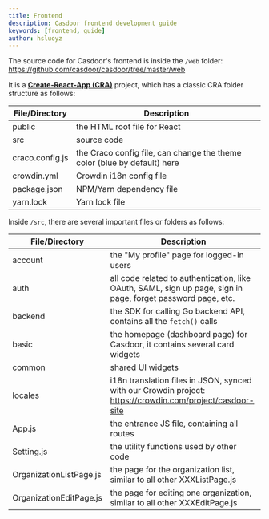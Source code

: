 ```yaml
---
title: Frontend
description: Casdoor frontend development guide
keywords: [frontend, guide]
author: hsluoyz
---
```


The source code for Casdoor's frontend is inside the `/web` folder: https://github.com/casdoor/casdoor/tree/master/web

It is a [**Create-React-App (CRA)**](https://create-react-app.dev/) project, which has a classic CRA folder structure as follows:

| File/Directory  | Description                                                              |
|-----------------|--------------------------------------------------------------------------|
| public          | the HTML root file for React                                             |
| src             | source code                                                              |
| craco.config.js | the Craco config file, can change the theme color (blue by default) here |
| crowdin.yml     | Crowdin i18n config file                                                 |
| package.json    | NPM/Yarn dependency file                                                 |
| yarn.lock       | Yarn lock file                                                           |

Inside `/src`, there are several important files or folders as follows:

| File/Directory          | Description                                                  |
| ----------------------- | ------------------------------------------------------------ |
| account                 | the "My profile" page for logged-in users                    |
| auth                    | all code related to authentication, like OAuth, SAML, sign up page, sign in page, forget password page, etc. |
| backend                 | the SDK for calling Go backend API, contains all the `fetch()` calls |
| basic                   | the homepage (dashboard page) for Casdoor, it contains several card widgets |
| common                  | shared UI widgets                                            |
| locales                 | i18n translation files in JSON, synced with our Crowdin project: https://crowdin.com/project/casdoor-site |
| App.js                  | the entrance JS file, containing all routes                  |
| Setting.js              | the utility functions used by other code                     |
| OrganizationListPage.js | the page for the organization list, similar to all other XXXListPage.js |
| OrganizationEditPage.js | the page for editing one organization, similar to all other XXXEditPage.js |
